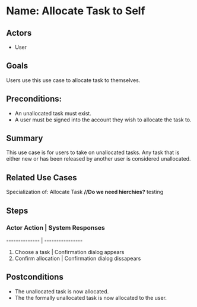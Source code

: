 # Name: Allocate Task to Self

## Actors
* User

## Goals
Users use this use case to allocate task to themselves.

## Preconditions:
* An unallocated task must exist.
* A user must be signed into the account they wish to allocate the task to.

## Summary
This use case is for users to take on unallocated tasks. Any task that is either new or has been released by another user is considered unallocated.

## Related Use Cases
Specialization of: Allocate Task **//Do we need hierchies?** testing

## Steps
### Actor Action		|		System Responses
--------------			|		----------------
1. Choose a task 		|		Confirmation dialog appears
1. Confirm allocation	|		Confirmation dialog dissapears

## Postconditions
* The unallocated task is now allocated.
* The the formally unallocated task is now allocated to the user.